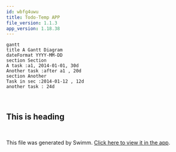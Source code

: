 ```yaml
---
id: wbfg4uwu
title: Todo-Temp APP
file_version: 1.1.3
app_version: 1.18.38
---
```


<!--MERMAID {width:100}-->
```mermaid
gantt
title A Gantt Diagram
dateFormat YYYY-MM-DD
section Section
A task :a1, 2014-01-01, 30d
Another task :after a1 , 20d
section Another
Task in sec :2014-01-12 , 12d
another task : 24d

```
<!--MCONTENT {content: "gantt<br/>\ntitle A Gantt Diagram<br/>\ndateFormat YYYY-MM-DD<br/>\nsection Section<br/>\nA task :a1, 2014-01-01, 30d<br/>\nAnother task :after a1 , 20d<br/>\nsection Another<br/>\nTask in sec :2014-01-12 , 12d<br/>\nanother task : 24d<br/>\n<br/>"} --->

<br/>

## This is heading

<br/>

This file was generated by Swimm. [Click here to view it in the app](https://app.swimm.io/repos/Z2l0aHViJTNBJTNBdG9kby1hcHAlM0ElM0FwcmFmdWxpaWhnbG9iYWw=/docs/wbfg4uwu).
